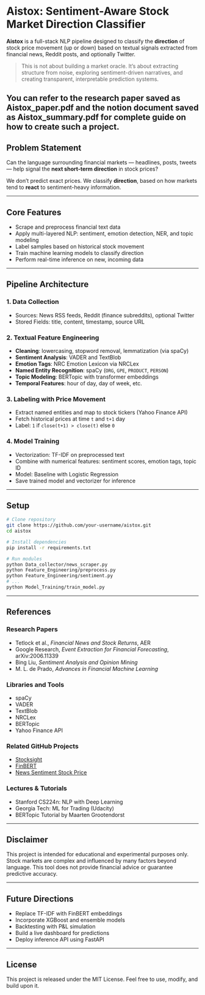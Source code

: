 # Aistox: Sentiment-Aware Stock Market Direction Classifier

**Aistox** is a full-stack NLP pipeline designed to classify the **direction** of stock price movement (up or down) based on textual signals extracted from financial news, Reddit posts, and optionally Twitter.

> This is not about building a market oracle. It’s about extracting structure from noise, exploring sentiment-driven narratives, and creating transparent, interpretable prediction systems.

You can refer to the research paper saved as Aistox_paper.pdf and the notion document saved as Aistox_summary.pdf for complete guide on how to create such a project.
---

## Problem Statement

Can the language surrounding financial markets — headlines, posts, tweets — help signal the **next short-term direction** in stock prices?

We don’t predict exact prices. We classify **direction**, based on how markets tend to **react** to sentiment-heavy information.

---

## Core Features

- Scrape and preprocess financial text data
- Apply multi-layered NLP: sentiment, emotion detection, NER, and topic modeling
- Label samples based on historical stock movement
- Train machine learning models to classify direction
- Perform real-time inference on new, incoming data

---

## Pipeline Architecture

### 1. Data Collection

- Sources: News RSS feeds, Reddit (finance subreddits), optional Twitter
- Stored Fields: title, content, timestamp, source URL

### 2. Textual Feature Engineering

- **Cleaning**: lowercasing, stopword removal, lemmatization (via spaCy)
- **Sentiment Analysis**: VADER and TextBlob
- **Emotion Tags**: NRC Emotion Lexicon via NRCLex
- **Named Entity Recognition**: spaCy (`ORG`, `GPE`, `PRODUCT`, `PERSON`)
- **Topic Modeling**: BERTopic with transformer embeddings
- **Temporal Features**: hour of day, day of week, etc.

### 3. Labeling with Price Movement

- Extract named entities and map to stock tickers (Yahoo Finance API)
- Fetch historical prices at time `t` and `t+1` day
- Label: `1` if `close(t+1) > close(t)` else `0`

### 4. Model Training

- Vectorization: TF-IDF on preprocessed text
- Combine with numerical features: sentiment scores, emotion tags, topic ID
- Model: Baseline with Logistic Regression
- Save trained model and vectorizer for inference

---

## Setup

```bash
# Clone repository
git clone https://github.com/your-username/aistox.git
cd aistox

# Install dependencies
pip install -r requirements.txt

# Run modules
python Data_collector/news_scraper.py
python Feature_Engineering/preprocess.py
python Feature_Engineering/sentiment.py
# ...
python Model_Training/train_model.py
```

---

## References

### Research Papers

- Tetlock et al., *Financial News and Stock Returns*, AER  
- Google Research, *Event Extraction for Financial Forecasting*, arXiv:2006.11339  
- Bing Liu, *Sentiment Analysis and Opinion Mining*  
- M. L. de Prado, *Advances in Financial Machine Learning*

### Libraries and Tools

- spaCy  
- VADER  
- TextBlob  
- NRCLex  
- BERTopic  
- Yahoo Finance API

### Related GitHub Projects

- [Stocksight](https://github.com/shawnsr/Stocksight)  
- [FinBERT](https://github.com/ProsusAI/finBERT)  
- [News Sentiment Stock Price](https://github.com/MaartenGr/BERTopic)

### Lectures & Tutorials

- Stanford CS224n: NLP with Deep Learning  
- Georgia Tech: ML for Trading (Udacity)  
- BERTopic Tutorial by Maarten Grootendorst

---

## Disclaimer

This project is intended for educational and experimental purposes only. Stock markets are complex and influenced by many factors beyond language. This tool does not provide financial advice or guarantee predictive accuracy.

---

## Future Directions

- Replace TF-IDF with FinBERT embeddings
- Incorporate XGBoost and ensemble models
- Backtesting with P&L simulation
- Build a live dashboard for predictions
- Deploy inference API using FastAPI

---

## License

This project is released under the MIT License. Feel free to use, modify, and build upon it.
